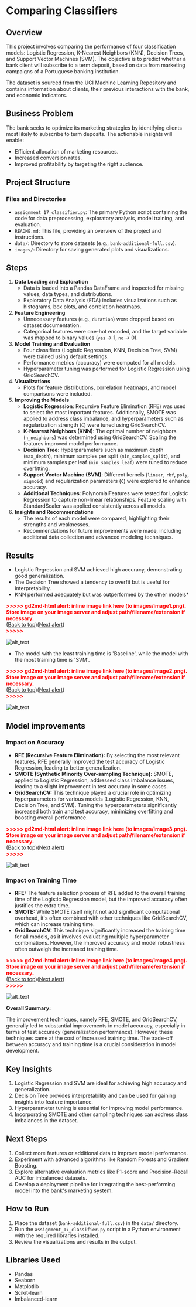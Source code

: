 # Comparing Classifiers


## **Overview**

This project involves comparing the performance of four classification models: Logistic Regression, K-Nearest Neighbors (KNN), Decision Trees, and Support Vector Machines (SVM). The objective is to predict whether a bank client will subscribe to a term deposit, based on data from marketing campaigns of a Portuguese banking institution.

The dataset is sourced from the UCI Machine Learning Repository and contains information about clients, their previous interactions with the bank, and economic indicators.


## **Business Problem**

The bank seeks to optimize its marketing strategies by identifying clients most likely to subscribe to term deposits. The actionable insights will enable:



* Efficient allocation of marketing resources.
* Increased conversion rates.
* Improved profitability by targeting the right audience.


## **Project Structure**


### **Files and Directories**



* `assignment_17_classifier.py`: The primary Python script containing the code for data preprocessing, exploratory analysis, model training, and evaluation.
* `README.md`: This file, providing an overview of the project and instructions.
* `data/`: Directory to store datasets (e.g., `bank-additional-full.csv`).
* `images/`: Directory for saving generated plots and visualizations.


## **Steps**



1. **Data Loading and Exploration**
    * Data is loaded into a Pandas DataFrame and inspected for missing values, data types, and distributions.
    * Exploratory Data Analysis (EDA) includes visualizations such as histograms, box plots, and correlation heatmaps.
2. **Feature Engineering**
    * Unnecessary features (e.g., `duration`) were dropped based on dataset documentation.
    * Categorical features were one-hot encoded, and the target variable was mapped to binary values (`yes` -> 1, `no` -> 0).
3. **Model Training and Evaluation**
    * Four classifiers (Logistic Regression, KNN, Decision Tree, SVM) were trained using default settings.
    * Performance metrics (accuracy) were computed for all models.
    * Hyperparameter tuning was performed for Logistic Regression using GridSearchCV.
4. **Visualizations**
    * Plots for feature distributions, correlation heatmaps, and model comparisons were included.
5. **Improving the Models**
    * **Logistic Regression**: Recursive Feature Elimination (RFE) was used to select the most important features. Additionally, SMOTE was applied to address class imbalance, and hyperparameters such as regularization strength (`C`) were tuned using GridSearchCV.
    * **K-Nearest Neighbors (KNN)**: The optimal number of neighbors (`n_neighbors`) was determined using GridSearchCV. Scaling the features improved model performance.
    * **Decision Tree**: Hyperparameters such as maximum depth (`max_depth`), minimum samples per split (`min_samples_split`), and minimum samples per leaf (`min_samples_leaf`) were tuned to reduce overfitting.
    * **Support Vector Machine (SVM)**: Different kernels (`linear`, `rbf`, `poly`, `sigmoid`) and regularization parameters (`C`) were explored to enhance accuracy.
    * **Additional Techniques**: PolynomialFeatures were tested for Logistic Regression to capture non-linear relationships. Feature scaling with StandardScaler was applied consistently across all models.
6. **Insights and Recommendations**
    * The results of each model were compared, highlighting their strengths and weaknesses.
    * Recommendations for future improvements were made, including additional data collection and advanced modeling techniques.


## **Results**



* Logistic Regression and SVM achieved high accuracy, demonstrating good generalization.
* The Decision Tree showed a tendency to overfit but is useful for interpretability.
* KNN performed adequately but was outperformed by the other models*

<p id="gdcalert1" ><span style="color: red; font-weight: bold">>>>>>  gd2md-html alert: inline image link here (to images/image1.png). Store image on your image server and adjust path/filename/extension if necessary. </span><br>(<a href="#">Back to top</a>)(<a href="#gdcalert2">Next alert</a>)<br><span style="color: red; font-weight: bold">>>>>> </span></p>


![alt_text](images/image1.png "image_tooltip")

* The model with the least training time is 'Baseline', while the model with the most training time is 'SVM'.

    

<p id="gdcalert2" ><span style="color: red; font-weight: bold">>>>>>  gd2md-html alert: inline image link here (to images/image2.png). Store image on your image server and adjust path/filename/extension if necessary. </span><br>(<a href="#">Back to top</a>)(<a href="#gdcalert3">Next alert</a>)<br><span style="color: red; font-weight: bold">>>>>> </span></p>


![alt_text](images/image2.png "image_tooltip")




## **Model improvements**


### Impact on Accuracy



* **RFE (Recursive Feature Elimination):** By selecting the most relevant features, RFE generally improved the test accuracy of Logistic Regression, leading to better generalization.
* **SMOTE (Synthetic Minority Over-sampling Technique):** SMOTE, applied to Logistic Regression, addressed class imbalance issues, leading to a slight improvement in test accuracy in some cases.
* **GridSearchCV:** This technique played a crucial role in optimizing hyperparameters for various models (Logistic Regression, KNN, Decision Tree, and SVM). Tuning the hyperparameters significantly increased both train and test accuracy, minimizing overfitting and boosting overall performance.



<p id="gdcalert3" ><span style="color: red; font-weight: bold">>>>>>  gd2md-html alert: inline image link here (to images/image3.png). Store image on your image server and adjust path/filename/extension if necessary. </span><br>(<a href="#">Back to top</a>)(<a href="#gdcalert4">Next alert</a>)<br><span style="color: red; font-weight: bold">>>>>> </span></p>


![alt_text](images/image3.png "image_tooltip")



### Impact on Training Time



* **RFE:** The feature selection process of RFE added to the overall training time of the Logistic Regression model, but the improved accuracy often justifies the extra time.
* **SMOTE:** While SMOTE itself might not add significant computational overhead, it's often combined with other techniques like GridSearchCV, which can increase training time.
* **GridSearchCV:** This technique significantly increased the training time for all models, as it involves evaluating multiple hyperparameter combinations. However, the improved accuracy and model robustness often outweigh the increased training time.



<p id="gdcalert4" ><span style="color: red; font-weight: bold">>>>>>  gd2md-html alert: inline image link here (to images/image4.png). Store image on your image server and adjust path/filename/extension if necessary. </span><br>(<a href="#">Back to top</a>)(<a href="#gdcalert5">Next alert</a>)<br><span style="color: red; font-weight: bold">>>>>> </span></p>


![alt_text](images/image4.png "image_tooltip")


**Overall Summary:**

The improvement techniques, namely RFE, SMOTE, and GridSearchCV, generally led to substantial improvements in model accuracy, especially in terms of test accuracy (generalization performance). However, these techniques came at the cost of increased training time. The trade-off between accuracy and training time is a crucial consideration in model development.


## **Key Insights**



1. Logistic Regression and SVM are ideal for achieving high accuracy and generalization.
2. Decision Tree provides interpretability and can be used for gaining insights into feature importance.
3. Hyperparameter tuning is essential for improving model performance.
4. Incorporating SMOTE and other sampling techniques can address class imbalances in the dataset.


## **Next Steps**



1. Collect more features or additional data to improve model performance.
2. Experiment with advanced algorithms like Random Forests and Gradient Boosting.
3. Explore alternative evaluation metrics like F1-score and Precision-Recall AUC for imbalanced datasets.
4. Develop a deployment pipeline for integrating the best-performing model into the bank's marketing system.


## **How to Run**



1. Place the dataset (`bank-additional-full.csv`) in the `data/` directory.
2. Run the `assignment_17_classifier.py` script in a Python environment with the required libraries installed.
3. Review the visualizations and results in the output.


## **Libraries Used**



* Pandas
* Seaborn
* Matplotlib
* Scikit-learn
* Imbalanced-learn
